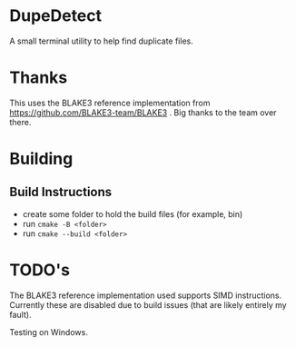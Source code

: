 DupeDetect
==========

A small terminal utility to help find duplicate files.

Thanks
======

This uses the BLAKE3 reference implementation from https://github.com/BLAKE3-team/BLAKE3 .
Big thanks to the team over there.

Building
========

Build Instructions
------------------
- create some folder to hold the build files (for example, bin)
- run  `cmake -B <folder>`
- run `cmake --build <folder>`

TODO's
======

The BLAKE3 reference implementation used supports SIMD instructions.
Currently these are disabled due to build issues (that are likely entirely my fault).

Testing on Windows.